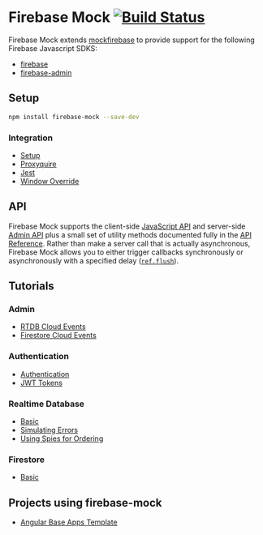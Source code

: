 Firebase Mock [![Build Status](https://travis-ci.org/soumak77/firebase-mock.svg?branch=master)](https://travis-ci.org/soumak77/firebase-mock)
============

Firebase Mock extends [mockfirebase](https://github.com/katowulf/mockfirebase) to provide support for the following Firebase Javascript SDKS:
- [firebase](https://github.com/firebase/firebase-js-sdk)
- [firebase-admin](https://github.com/firebase/firebase-admin-node)

## Setup
```bash
npm install firebase-mock --save-dev
```

### Integration
* [Setup](tutorials/integration/setup.md)
* [Proxyquire](tutorials/integration/proxyquire.md)
* [Jest](tutorials/integration/jest.md)
* [Window Override](tutorials/integration/window.md)

## API

Firebase Mock supports the client-side [JavaScript API](https://firebase.google.com/docs/reference/js/) and server-side [Admin API](https://firebase.google.com/docs/reference/admin/node/) plus a small set of utility methods documented fully in the [API Reference](API.md). Rather than make a server call that is actually asynchronous, Firebase Mock allows you to either trigger callbacks synchronously or asynchronously with a specified delay ([`ref.flush`](API.md#flushdelay---ref)).

## Tutorials

### Admin
* [RTDB Cloud Events](tutorials/rtdb/cloudevents.md)
* [Firestore Cloud Events](tutorials/firestore/cloudevents.md)

### Authentication
* [Authentication](tutorials/auth/authentication.md)
* [JWT Tokens](tutorials/auth/tokens.md)

### Realtime Database
* [Basic](tutorials/rtdb/basic.md)
* [Simulating Errors](tutorials/rtdb/errors.md)
* [Using Spies for Ordering](tutorials/rtdb/spies.md)

### Firestore
* [Basic](tutorials/firestore/basic.md)

## Projects using firebase-mock
* [Angular Base Apps Template](https://github.com/base-apps/angular-firebase-template)
